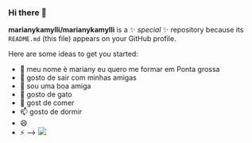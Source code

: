 ### Hi there 👋

**marianykamylli/marianykamylli** is a ✨ _special_ ✨ repository because its `README.md` (this file) appears on your GitHub profile.

Here are some ideas to get you started:

- 🔭 meu nome è mariany eu quero me formar em Ponta grossa
- 🌱 gosto de sair com minhas amigas
- 👯 sou uma boa amiga
- 🤔 gosto de gato
- 💬 gost de comer
- 📫  gosto de dormir
- 😄 
- ⚡ 
-->
  ![](https://media.tenor.com/v7pIpaAmTjUAAAAd/olddance.gif)
  

